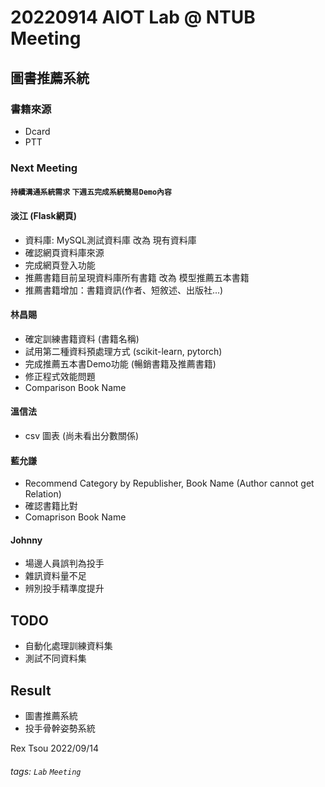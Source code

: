 # 20220914 AIOT Lab @ NTUB Meeting

圖書推薦系統
---

### 書籍來源

- Dcard
- PTT


### Next Meeting

#### `持續溝通系統需求` `下週五完成系統簡易Demo內容`

#### 淡江 (Flask網頁)

- 資料庫: MySQL測試資料庫 改為 現有資料庫
- 確認網頁資料庫來源
- 完成網頁登入功能
- 推薦書籍目前呈現資料庫所有書籍 改為 模型推薦五本書籍
- 推薦書籍增加：書籍資訊(作者、短敘述、出版社...)

#### 林昌賜

- 確定訓練書籍資料 (書籍名稱)
- 試用第二種資料預處理方式 (scikit-learn, pytorch)
- 完成推薦五本書Demo功能 (暢銷書籍及推薦書籍)
- 修正程式效能問題
- Comparison Book Name

#### 溫信法

- csv 圖表 (尚未看出分數關係)

#### 藍允謙

- Recommend Category by Republisher, Book Name (Author cannot get Relation)
- 確認書籍比對
- Comaprison Book Name

#### Johnny

- 場邊人員誤判為投手
- 雜訊資料量不足
- 辨別投手精準度提升

TODO
---

- 自動化處理訓練資料集
- 測試不同資料集


Result
---

- 圖書推薦系統
- 投手骨幹姿勢系統


Rex Tsou 2022/09/14

###### tags: `Lab` `Meeting`